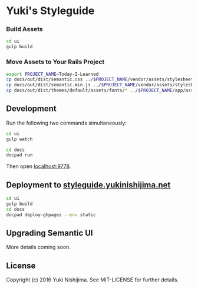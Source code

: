 # Yuki's Styleguide


### Build Assets

```sh
cd ui
gulp build
```

### Move Assets to Your Rails Project
```sh
export PROJECT_NAME=Today-I-Learned
cp docs/out/dist/semantic.css ../$PROJECT_NAME/vendor/assets/stylesheets/
cp docs/out/dist/semantic.min.js ../$PROJECT_NAME/vendor/assets/stylesheets/
cp docs/out/dist/themes/default/assets/fonts/* ../$PROJECT_NAME/app/assets/fonts/
```


## Development

Run the following two commands simultaneously:

```sh
cd ui
gulp watch
```

```sh
cd docs
docpad run
```

Then open [localhost:9778](http://localhost:9778/).

## Deployment to [styleguide.yukinishijima.net](http://styleguide.yukinishijima.net/)

```sh
cd ui
gulp build
cd docs
docpad deploy-ghpages --env static
```

## Upgrading Semantic UI

More details coming soon.

## License

Copyright (c) 2016 Yuki Nishijima. See MIT-LICENSE for further details.
